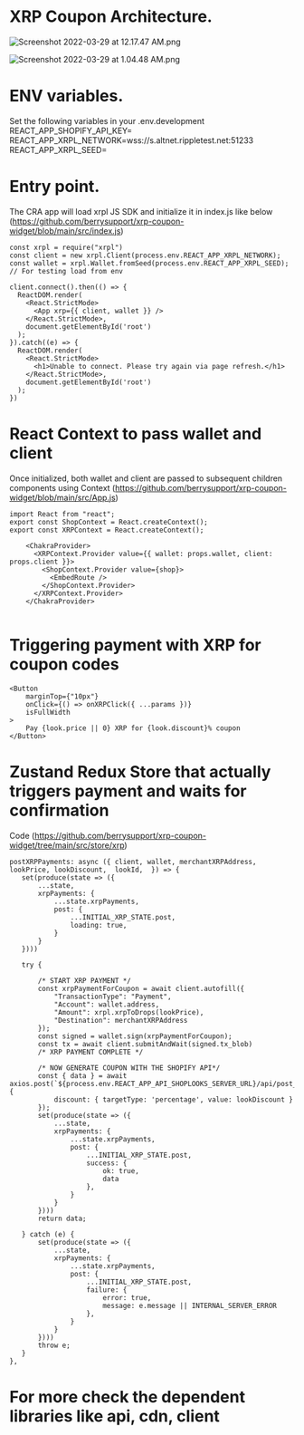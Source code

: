 # XRP Coupon Architecture.



![Screenshot 2022-03-29 at 12.17.47 AM.png](https://cdn.hashnode.com/res/hashnode/image/upload/v1648499593414/yaBsfQWnM.png)


![Screenshot 2022-03-29 at 1.04.48 AM.png](https://cdn.hashnode.com/res/hashnode/image/upload/v1648500181436/Wvv2SXcrt.png)

# ENV variables.

Set the following variables in your .env.development
REACT_APP_SHOPIFY_API_KEY=
REACT_APP_XRPL_NETWORK=wss://s.altnet.rippletest.net:51233
REACT_APP_XRPL_SEED=

# Entry point.
The CRA app will load xrpl JS SDK and initialize it in index.js like below (https://github.com/berrysupport/xrp-coupon-widget/blob/main/src/index.js)
```
const xrpl = require("xrpl")
const client = new xrpl.Client(process.env.REACT_APP_XRPL_NETWORK);
const wallet = xrpl.Wallet.fromSeed(process.env.REACT_APP_XRPL_SEED); // For testing load from env

client.connect().then(() => {
  ReactDOM.render(
    <React.StrictMode>
      <App xrp={{ client, wallet }} />
    </React.StrictMode>,
    document.getElementById('root')
  );
}).catch((e) => {
  ReactDOM.render(
    <React.StrictMode>
      <h1>Unable to connect. Please try again via page refresh.</h1>
    </React.StrictMode>,
    document.getElementById('root')
  );
})
```

# React Context to pass wallet and client

Once initialized, both wallet and client are passed to subsequent children components using Context (https://github.com/berrysupport/xrp-coupon-widget/blob/main/src/App.js)

```
import React from "react";
export const ShopContext = React.createContext();
export const XRPContext = React.createContext();

    <ChakraProvider>
      <XRPContext.Provider value={{ wallet: props.wallet, client: props.client }}>
        <ShopContext.Provider value={shop}>
          <EmbedRoute />
        </ShopContext.Provider>
      </XRPContext.Provider>
    </ChakraProvider>
    
```

# Triggering payment with XRP for coupon codes

```
<Button
	marginTop={"10px"}
	onClick={() => onXRPClick({ ...params })}
	isFullWidth
>
	Pay {look.price || 0} XRP for {look.discount}% coupon
</Button>

 ```
 
 # Zustand Redux Store that actually triggers payment and waits for confirmation 
 Code (https://github.com/berrysupport/xrp-coupon-widget/tree/main/src/store/xrp)
 ```
postXRPPayments: async ({ client, wallet, merchantXRPAddress, lookPrice, lookDiscount,  lookId,  }) => {
	set(produce(state => ({
		...state,
		xrpPayments: {
			...state.xrpPayments,
			post: {
				...INITIAL_XRP_STATE.post,
				loading: true,
			}
		}
	})))

	try {

		/* START XRP PAYMENT */
		const xrpPaymentForCoupon = await client.autofill({
			"TransactionType": "Payment",
			"Account": wallet.address,
			"Amount": xrpl.xrpToDrops(lookPrice),
			"Destination": merchantXRPAddress
		});
		const signed = wallet.sign(xrpPaymentForCoupon);
		const tx = await client.submitAndWait(signed.tx_blob)
		/* XRP PAYMENT COMPLETE */

		/* NOW GENERATE COUPON WITH THE SHOPIFY API*/
		const { data } = await axios.post(`${process.env.REACT_APP_API_SHOPLOOKS_SERVER_URL}/api/post_discount`, {
			discount: { targetType: 'percentage', value: lookDiscount }
		});
		set(produce(state => ({
			...state,
			xrpPayments: {
				...state.xrpPayments,
				post: {
					...INITIAL_XRP_STATE.post,
					success: {
						ok: true,
						data
					},
				}
			}
		})))
		return data;

	} catch (e) {
		set(produce(state => ({
			...state,
			xrpPayments: {
				...state.xrpPayments,
				post: {
					...INITIAL_XRP_STATE.post,
					failure: {
						error: true,
						message: e.message || INTERNAL_SERVER_ERROR
					},
				}
			}
		})))
		throw e;
	}
},
```

# For more check the dependent libraries like api, cdn, client 
